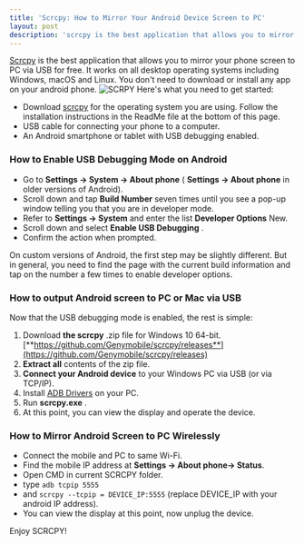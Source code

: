 ```yaml
---
title: 'Scrcpy: How to Mirror Your Android Device Screen to PC'
layout: post
description: 'scrcpy is the best application that allows you to mirror your phone screen to PC via USB for free. It works on all desktop operating systems including Windows, macOS and Linux. You don't need to download or install any app on your android phone.'
---
```


[Scrcpy](https://github.com/Genymobile/scrcpy) is the best application that allows you to mirror your phone screen to PC via USB for free. It works on all desktop operating systems including Windows, macOS and Linux. You don't need to download or install any app on your android phone.
![SCRPY ](https://i.ytimg.com/vi/HAJaNuFIvnU/hqdefault.jpg)
Here's what you need to get started:

- Download [scrcpy](https://github.com/Genymobile/scrcpy) for the operating system you are using. Follow the installation instructions in the ReadMe file at the bottom of this page.
- USB cable for connecting your phone to a computer.
- An Android smartphone or tablet with USB debugging enabled.

### How to Enable USB Debugging Mode on Android
-   Go to **Settings -> System -> About phone** ( **Settings -> About phone** in older versions of Android).
-   Scroll down and tap **Build Number** seven times until you see a pop-up window telling you that you are in developer mode.
-   Refer to **Settings -> System** and enter the list **Developer Options** New.
-   Scroll down and select **Enable USB Debugging** .
-   Confirm the action when prompted.

On custom versions of Android, the first step may be slightly different. But in general, you need to find the page with the current build information and tap on the number a few times to enable developer options.
### How to output Android screen to PC or Mac via USB
Now that the USB debugging mode is enabled, the rest is simple:
1.  Download **the scrcpy** .zip file for Windows 10 64-bit.
[**https://github.com/Genymobile/scrcpy/releases**](https://github.com/Genymobile/scrcpy/releases)
2.  **Extract all** contents of the zip file.
3.  **Connect your Android device** to your Windows PC via USB (or via TCP/IP).
4.  Install  [ADB Drivers](https://forum.xda-developers.com/t/official-tool-windows-adb-fastboot-and-drivers-15-seconds-adb-installer-v1-4-3.2588979/) on your PC.
5.  Run **scrcpy.exe** .
6.  At this point, you can view the display and operate the device.
### How to Mirror Android Screen to PC Wirelessly
 - Connect the mobile and PC to same Wi-Fi.
 - Find the mobile IP address at **Settings  -> About phone-> Status**.
 - Open CMD in current SCRCPY folder.
 - type `adb tcpip 5555` 
 - and `scrcpy --tcpip = DEVICE_IP:5555` (replace DEVICE_IP with your android IP address).
 - You can view the display at this point, now unplug the device.

Enjoy SCRCPY!
